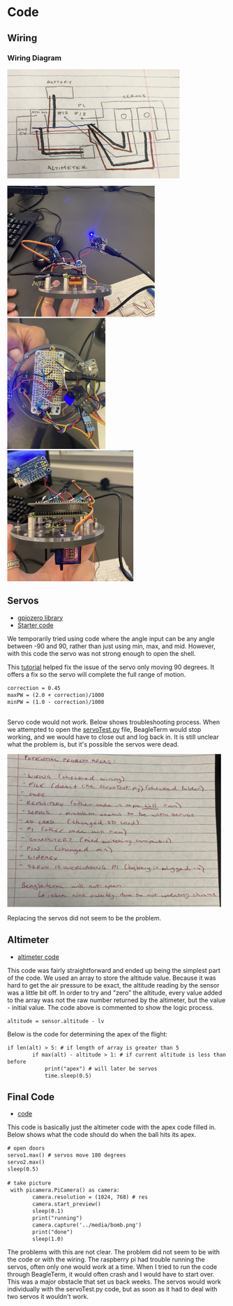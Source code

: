 # Code

## Wiring

### Wiring Diagram

<img src="https://github.com/hnovak94/Pi_intheSky/blob/main/media/IMG-8581.jpg" height="250"> 

<img src="https://github.com/hnovak94/Pi_intheSky/blob/main/media/IMG-8584.jpg" height="300"><img src="https://github.com/hnovak94/Pi_intheSky/blob/main/media/IMG-8582.jpg" height="300"><img src="https://github.com/hnovak94/Pi_intheSky/blob/main/media/IMG-8583.jpg" height="300">

## Servos
* [gpiozero library](https://gpiozero.readthedocs.io/en/stable/installing.html)
* [Starter code](https://gpiozero.readthedocs.io/en/stable/api_output.html)

We temporarily tried using code where the angle input can be any angle between -90 and 90, rather than just using min, max, and mid. However, with this code the servo was not strong enough to open the shell. 

This [tutorial](https://www.raspberrypi-spy.co.uk/2018/02/basic-servo-use-with-the-raspberry-pi/) helped fix the issue of the servo only moving 90 degrees. It offers a fix so the servo will complete the full range of motion. 

```
correction = 0.45
maxPW = (2.0 + correction)/1000
minPW = (1.0 - correction)/1000
    
```
Servo code would not work. Below shows troubleshooting process. When we attempted to open the [servoTest.py](https://github.com/hnovak94/Pi_intheSky/blob/main/code/servoTest.py) file, BeagleTerm would stop working, and we would have to close out and log back in. It is still unclear what the problem is, but it's possible the servos were dead. 

<img src="https://github.com/hnovak94/Pi_intheSky/blob/main/media/IMG-8529.jpg" height="350">

Replacing the servos did not seem to be the problem. 

## Altimeter
* [altimeter code](https://github.com/hnovak94/Pi_intheSky/blob/main/code/alt.py)

This code was fairly straightforward and ended up being the simplest part of the code. We used an array to store the altitude value. Because it was hard to get the air pressure to be exact, the altitude reading by the sensor was a little bit off. In order to try and "zero" the altitude, every value added to the array was not the raw number returned by the altimeter, but the value - initial value. The code above is commented to show the logic process. 

```
altitude = sensor.altitude - lv 

```
Below is the code for determining the apex of the flight:
```
if len(alt) > 5: # if length of array is greater than 5
		if max(alt) - altitude > 1: # if current altitude is less than before
			print("apex") # will later be servos
			time.sleep(0.5)
```
## Final Code
* [code](https://github.com/hnovak94/Pi_intheSky/blob/main/code/gb.py)

This code is basically just the altimeter code with the apex code filled in. Below shows what the code should do when the ball hits its apex.

```
# open doors
servo1.max() # servos move 180 degrees
servo2.max()
sleep(0.5)
			
# take picture 
 with picamera.PiCamera() as camera:
        camera.resolution = (1024, 768) # res
        camera.start_preview()
        sleep(0.1)
        print("running")
        camera.capture('../media/bomb.png')
        print("done")
		sleep(1.0)
```
The problems with this are not clear. The problem did not seem to be with the code or with the wiring. The raspberry pi had trouble running the servos, often only one would work at a time. When I tried to run the code through BeagleTerm, it would often crash and I would have to start over. This was a major obstacle that set us back weeks. The servos would work individually with the servoTest.py code, but as soon as it had to deal with two servos it wouldn't work.
